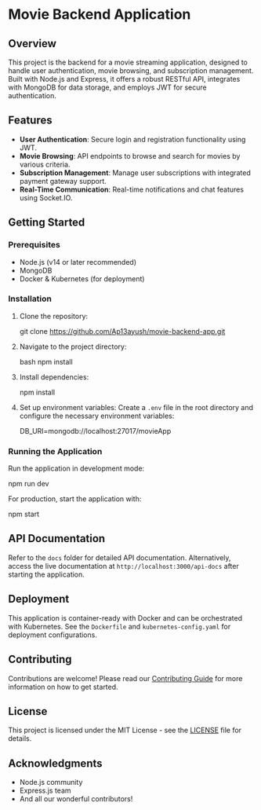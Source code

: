 # Movie Backend Application

## Overview
This project is the backend for a movie streaming application, designed to handle user authentication, movie browsing, and subscription management. Built with Node.js and Express, it offers a robust RESTful API, integrates with MongoDB for data storage, and employs JWT for secure authentication.

## Features
- **User Authentication**: Secure login and registration functionality using JWT.
- **Movie Browsing**: API endpoints to browse and search for movies by various criteria.
- **Subscription Management**: Manage user subscriptions with integrated payment gateway support.
- **Real-Time Communication**: Real-time notifications and chat features using Socket.IO.

## Getting Started

### Prerequisites
- Node.js (v14 or later recommended)
- MongoDB
- Docker & Kubernetes (for deployment)

### Installation
1. Clone the repository:

    git clone https://github.com/Ap13ayush/movie-backend-app.git

2. Navigate to the project directory:
   
    bash  npm install

3. Install dependencies:
   
    npm install

 4. Set up environment variables:
   Create a `.env` file in the root directory and configure the necessary environment variables:

     DB_URI=mongodb://localhost:27017/movieApp


   
### Running the Application
Run the application in development mode:

   npm run dev

For production, start the application with:

   npm start


   
## API Documentation
Refer to the `docs` folder for detailed API documentation. Alternatively, access the live documentation at `http://localhost:3000/api-docs` after starting the application.

## Deployment
This application is container-ready with Docker and can be orchestrated with Kubernetes. See the `Dockerfile` and `kubernetes-config.yaml` for deployment configurations.

## Contributing
Contributions are welcome! Please read our [Contributing Guide](CONTRIBUTING.md) for more information on how to get started.

## License
This project is licensed under the MIT License - see the [LICENSE](LICENSE) file for details.

## Acknowledgments
- Node.js community
- Express.js team
- And all our wonderful contributors!
